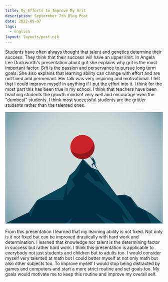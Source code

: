 ```yaml
---
title: My Efforts to Improve My Grit
description: Septermber 7th Blog Post
date: 2022-09-07
tags:
  - english
layout: layouts/post.njk
---
```


Students have often always thought that talent and genetics determine their success. They think that their success will have an upper limit. In Angela Lee Duckworth's presentation about grit she explains why grit is the most important factor. Grit is the passion and perservance to pursue long term goals. She also explains that learning ability can change with effort and are not fixed and permenant. Her talk was very inspiring and motivational. I felt that I could improve myself in anything if I put the effort into it. I think for the most part this has been true in my school. I think that teachers have been teaching students the growth mindset very well and encourage even the "dumbest" students. I think most successful students are the grittier students rather than the talented ones.

![25%](/img/grit.jpg)

From this presentation I learned that my learning ability is not fixed. Not only is it not fixed but can be improved drastically with hard work and determination. I learned that knowledge nor talent is the determining factor in success but rather hard work. I think this presentation is applicable to everybody not just students and children but to adults too. I would consider myself very talented at math but I could better myself at not only math but also other subjects too. To improve myself I would stop being distracted by games and computers and start a more strict routine and set goals too. My goals would motivate me to keep this routine and improve my overall self.

